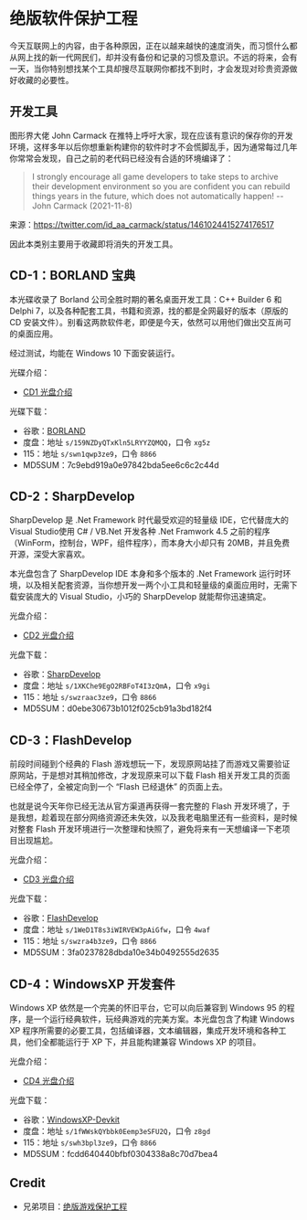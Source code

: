 # 绝版软件保护工程

今天互联网上的内容，由于各种原因，正在以越来越快的速度消失，而习惯什么都从网上找的新一代网民们，却并没有备份和记录的习惯及意识。不远的将来，会有一天，当你特别想找某个工具却搜尽互联网你都找不到时，才会发现对珍贵资源做好收藏的必要性。

## 开发工具

图形界大佬 John Carmack 在推特上呼吁大家，现在应该有意识的保存你的开发环境，这样多年以后你想重新构建你的软件时才不会慌脚乱手，因为通常每过几年你常常会发现，自己之前的老代码已经没有合适的环境编译了：

> I strongly encourage all game developers to take steps to archive their development environment so you are confident you can rebuild things years in the future, which does not automatically happen!
> -- John Carmack (2021-11-8)

来源：https://twitter.com/id_aa_carmack/status/1461024415274176517

因此本类别主要用于收藏即将消失的开发工具。

## CD-1：BORLAND 宝典

本光碟收录了 Borland 公司全胜时期的著名桌面开发工具：C++ Builder 6 和 Delphi 7，以及各种配套工具，书籍和资源，找的都是全网最好的版本（原版的 CD 安装文件）。别看这两款软件老，即便是今天，依然可以用他们做出交互尚可的桌面应用。

经过测试，均能在 Windows 10 下面安装运行。

光碟介绍：

- [CD1 光盘介绍](docs/preserve-iso-1.pdf)

光碟下载：

- 谷歌：[BORLAND](https://drive.google.com/drive/folders/1mkyO-8Pzjiw1MbY6j_nFn0goJsJ0kN0k?usp=sharing)
- 度盘：地址 `s/159NZDyQTxKln5LRYYZQMQQ`，口令 `xg5z`
- 115：地址 `s/swn1qwp3ze9`，口令 `8866`
- MD5SUM：7c9ebd919a0e97842bda5ee6c6c2c44d

## CD-2：SharpDevelop

SharpDevelop 是 .Net Framework 时代最受欢迎的轻量级 IDE，它代替庞大的 Visual Studio使用 C# / VB.Net 开发各种 .Net Framwork 4.5 之前的程序（WinForm，控制台，WPF，组件程序），而本身大小却只有 20MB，并且免费开源，深受大家喜欢。

本光盘包含了 SharpDevelop IDE 本身和多个版本的 .Net Framework 运行时环境，以及相关配套资源，当你想开发一两个小工具和轻量级的桌面应用时，无需下载安装庞大的 Visual Studio，小巧的 SharpDevelop 就能帮你迅速搞定。

光盘介绍：

- [CD2 光盘介绍](docs/preserve-iso-2.pdf)

光盘下载：

- 谷歌：[SharpDevelop](https://drive.google.com/drive/folders/1V9TQORJsWHolTdPb4PtICT8GmfJldheG?usp=sharing)
- 度盘：地址 `s/1XKChe9EgO2RBFoT4I3zQmA`，口令 `x9gi`
- 115：地址 `s/swzraac3ze9`，口令 `8866`
- MD5SUM：d0ebe30673b1012f025cb91a3bd182f4

## CD-3：FlashDevelop

前段时间碰到个经典的 Flash 游戏想玩一下，发现原网站挂了而游戏又需要验证原网站，于是想对其稍加修改，才发现原来可以下载 Flash 相关开发工具的页面已经全停了，全被定向到一个 “Flash 已经退休” 的页面上去。

也就是说今天年你已经无法从官方渠道再获得一套完整的 Flash 开发环境了，于是我想，趁着现在部分网络资源还未失效，以及我老电脑里还有一些资料，是时候对整套 Flash 开发环境进行一次整理和快照了，避免将来有一天想编译一下老项目出现尴尬。

光盘介绍：

- [CD3 光盘介绍](docs/preserve-iso-3.pdf)

光盘下载：

- 谷歌：[FlashDevelop](https://drive.google.com/drive/folders/16LtsaqRWMDJ3VKaDFaIWidKLZ2Z7cI5s?usp=sharing)
- 度盘：地址 `s/1WeD1T8s3iWIRVEW3pAiGfw`，口令 `4waf`
- 115：地址 `s/swzra4b3ze9`，口令 `8866`
- MD5SUM：3fa0237828dbda10e34b0492555d2635

## CD-4：WindowsXP 开发套件

Windows XP 依然是一个完美的怀旧平台，它可以向后兼容到 Windows 95 的程序，是一个运行经典软件，玩经典游戏的完美方案。本光盘包含了构建 Windows XP 程序所需要的必要工具，包括编译器，文本编辑器，集成开发环境和各种工具，他们全都能运行于 XP 下，并且能构建兼容 Windows XP 的项目。

光盘介绍：

- [CD4 光盘介绍](docs/preserve-iso-4.pdf)

光盘下载：

- 谷歌：[WindowsXP-Devkit](https://drive.google.com/drive/folders/1yJ8otnpKMhbrDmNUei0_WFGbNaeU6Yea?usp=drive_link)
- 度盘：地址 `s/1fWWskQYbbk0Eemp3eSFU2Q`，口令 `z8gd`
- 115：地址 `s/swh3bpl3ze9`，口令 `8866`
- MD5SUM：fcdd640440bfbf0304338a8c70d7bea4



## Credit

- 兄弟项目：[绝版游戏保护工程](https://github.com/skywind3000/preserve-cd)





